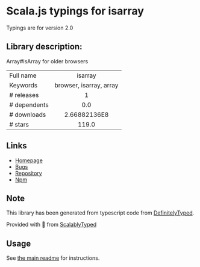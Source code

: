 
# Scala.js typings for isarray

Typings are for version 2.0

## Library description:
Array#isArray for older browsers

|                    |                 |
| ------------------ | :-------------: |
| Full name          | isarray |
| Keywords           | browser, isarray, array |
| # releases         | 1 |
| # dependents       | 0.0 |
| # downloads        | 2.66882136E8 |
| # stars            | 119.0 |

## Links
- [Homepage](https://github.com/juliangruber/isarray)
- [Bugs](https://github.com/juliangruber/isarray/issues)
- [Repository](https://github.com/juliangruber/isarray)
- [Npm](https://www.npmjs.com/package/isarray)
    


## Note
This library has been generated from typescript code from [DefinitelyTyped](https://definitelytyped.org).

Provided with :purple_heart: from [ScalablyTyped](https://github.com/oyvindberg/ScalablyTyped)

## Usage
See [the main readme](../../readme.md) for instructions.


